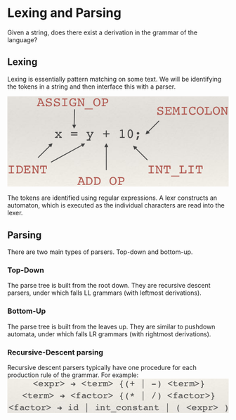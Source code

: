 # Lexing and Parsing

Given a string, does there exist a derivation in the grammar of the language?

## Lexing

Lexing is essentially pattern matching on some text. We will be identifying the tokens in a string and then interface this with a parser.

![](LexingParsing1.png)

The tokens are identified using regular expressions. A lexr constructs an automaton, which is executed as the individual characters are read into the lexer.

## Parsing

There are two main types of parsers. Top-down and bottom-up.

### Top-Down

The parse tree is built from the root down. They are recursive descent parsers, under which falls LL grammars (with leftmost derivations).

### Bottom-Up

The parse tree is built from the leaves up. They are similar to pushdown automata, under which falls LR grammars (with rightmost derivations).

### Recursive-Descent parsing

Recursive descent parsers typically have one procedure for each production rule of the grammar.
For example:
![](LexingParsing2.png)

